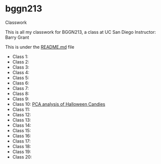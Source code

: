 # bggn213
Classwork

This is all my classwork for BGGN213, a class at UC San Diego
Instructor: Barry Grant

This is under the [README.md](https://github.com/mstrul/bggn213/main/README.md) file

- Class 1:
- Class 2: 
- Class 3:
- Class 4:
- Class 5: 
- Class 6:
- Class 7:
- Class 8:
- Class 9:
- Class 10: [PCA analysis of Halloween Candies]()
- Class 11:
- Class 12:
- Class 13:
- Class 14:
- Class 15: 
- Class 16: 
- Class 17:
- Class 18:
- Class 19:
- Class 20: 
